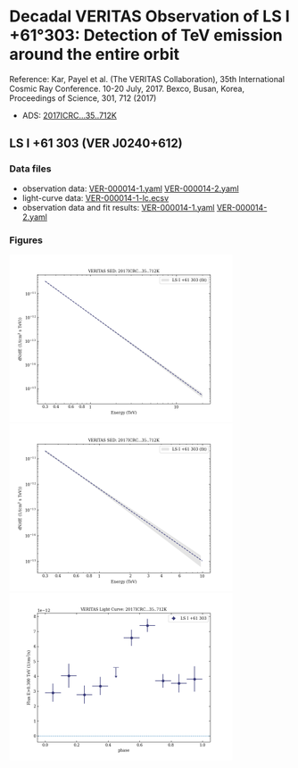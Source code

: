 # Decadal VERITAS Observation of LS I +61°303: Detection of TeV emission around the entire orbit

Reference:
Kar, Payel et al. (The VERITAS Collaboration), 35th International Cosmic Ray Conference. 10-20 July, 2017. Bexco, Busan, Korea, Proceedings of Science, 301, 712 (2017)

- ADS: [2017ICRC...35..712K](http://adsabs.harvard.edu/abs/2017ICRC...35..712K)
## LS I +61 303 (VER J0240+612)
### Data files

- observation data: [VER-000014-1.yaml](VER-000014-1.yaml)  [VER-000014-2.yaml](VER-000014-2.yaml)  
- light-curve data: [VER-000014-1-lc.ecsv](VER-000014-1-lc.ecsv)  
- observation data and fit results: [VER-000014-1.yaml](VER-000014-1.yaml)  [VER-000014-2.yaml](VER-000014-2.yaml)  


### Figures

<img src="figures/2017ICRC...35..712K-VER-14-1-sed.png" alt="drawing" width="400"/>
<img src="figures/2017ICRC...35..712K-VER-14-2-sed.png" alt="drawing" width="400"/>
<img src="figures/2017ICRC...35..712K-VER-14-1-lc.png" alt="drawing" width="400"/>


